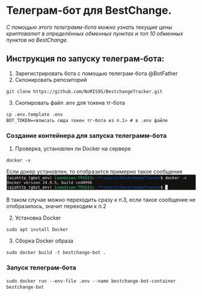# Телеграм-бот для BestChange.
_С помощью этого телеграмм-бота можно узнать текущие цены криптовалют в определённых обменных пунктах и топ 10 обменных пунктов на BestChange._
## Инструкция по запуску телеграм-бота: ##
1. Зарегистрировать бота с помощью телеграм-бота @BotFather
2. Склонировать репозиторий
```
git clone https://github.com/NoRIS95/BestchangeTracker.git
```
3. Скопировать файл .env для токена тг-бота
```
cp .env.template .env
BOT_TOKEN=<вписать сюда токен тг-бота из п.1> # в .env файле
```

### Создание контейнера для запуска телеграмм-бота ###
1. Проверка, установлен ли Docker на сервере
```
docker -v
```
Если докер установлен, то отобразится примерно такое сообщение
![](assets/Docker_is_installed.png "Docker is installed.")

В таком случае можно переходить сразу к п.3, если такое сообщение не отобразилось, значит переходим к п.2

2. Установка Docker

```
sudo apt install Docker
```
3. Сборка Docker образа
```
sudo docker build -t bestchange-bot .
```
 
### Запуск телеграм-бота ###
 
```
sudo docker run --env-file .env --name bestchange-bot-container bestchange-bot
```
